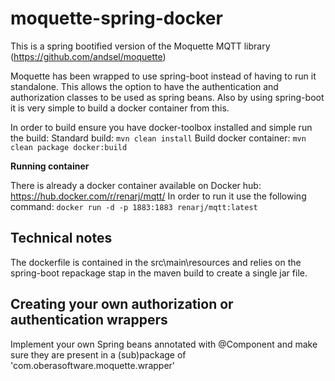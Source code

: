 # moquette-spring-docker
This is a spring bootified version of the Moquette MQTT library (https://github.com/andsel/moquette)

Moquette has been wrapped to use spring-boot instead of having to run it standalone. This allows the option to have the 
authentication and authorization classes to be used as spring beans. Also by using spring-boot it is very simple to build a
docker container from this.

In order to build ensure you have docker-toolbox installed and simple run the build:
Standard build: ```mvn clean install```
Build docker container: ```mvn clean package docker:build```

**Running container**

There is already a docker container available on Docker hub: https://hub.docker.com/r/renarj/mqtt/
In order to run it use the following command:
```docker run -d -p 1883:1883 renarj/mqtt:latest```


## Technical notes
The dockerfile is contained in the src\main\resources and relies on the spring-boot repackage stap in the maven build to create a single jar file.

## Creating your own authorization or authentication wrappers
Implement your own Spring beans annotated with @Component and make sure they are present in a (sub)package of 'com.oberasoftware.moquette.wrapper'
